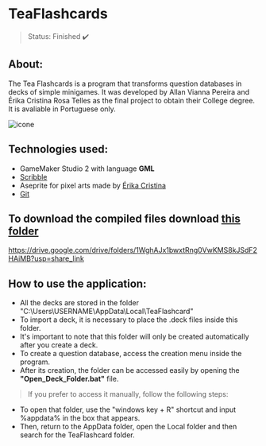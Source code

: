 # TeaFlashcards
> Status: Finished ✔️


## **About**:

The Tea Flashcards is a program that transforms question databases in decks of simple minigames. It 
was developed by Allan Vianna Pereira and Érika Cristina Rosa Telles as the final project to obtain 
their College degree. It is avaliable in Portuguese only. 


![icone](https://user-images.githubusercontent.com/119679121/209983033-7d13df79-3e5f-4e08-99d6-6c093243436c.png)

## **Technologies used**:
* GameMaker Studio 2 with language **GML**
* [Scribble](https://github.com/JujuAdams/Scribble)
* Aseprite for pixel arts made by [Érika Cristina](https://www.artstation.com/erika1001)
* [Git](https://git-scm.com)



## To download the compiled files download [this folder](https://drive.google.com/drive/folders/1WghAJx1bwxtRng0VwKMS8kJSdF2HAiMB?usp=share_link)
https://drive.google.com/drive/folders/1WghAJx1bwxtRng0VwKMS8kJSdF2HAiMB?usp=share_link





## **How to use the application**:

* All the decks are stored in the folder "C:\Users\USERNAME\AppData\Local\TeaFlashcard"
* To import a deck, it is necessary to place the .deck files inside this folder.
* It's important to note that this folder will only be created automatically after you create a deck.
* To create a question database, access the creation menu inside the program.
* After its creation, the folder can be accessed easily by opening the **"Open_Deck_Folder.bat"** file.

 > If you prefer to access it manually, follow the following steps:
* To open that folder, use the "windows key + R" shortcut and input %appdata% in the box that appears. 
* Then, return to the AppData folder, open the Local folder and then search for the TeaFlashcard folder.

